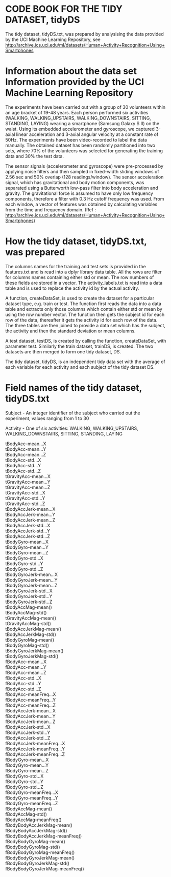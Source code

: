 CODE BOOK FOR THE TIDY DATASET, tidyDS
===================================================================================================================================================
The tidy dataset, tidyDS.txt, was prepared by analysising the data provided by the UCI Machine Learning Repository, see http://archive.ics.uci.edu/ml/datasets/Human+Activity+Recognition+Using+Smartphones

Information about the data set Information provided by the UCI Machine Learning Repository
===================================================================================================================================================
The experiments have been carried out with a group of 30 volunteers within an age bracket of 19-48 years. Each person performed six activities (WALKING, WALKING_UPSTAIRS, WALKING_DOWNSTAIRS, SITTING, STANDING, LAYING) wearing a smartphone (Samsung Galaxy S II) on the waist. Using its embedded accelerometer and gyroscope, we captured 3-axial linear acceleration and 3-axial angular velocity at a constant rate of 50Hz. The experiments have been video-recorded to label the data manually. The obtained dataset has been randomly partitioned into two sets, where 70% of the volunteers was selected for generating the training data and 30% the test data. 

The sensor signals (accelerometer and gyroscope) were pre-processed by applying noise filters and then sampled in fixed-width sliding windows of 2.56 sec and 50% overlap (128 readings/window). The sensor acceleration signal, which has gravitational and body motion components, was separated using a Butterworth low-pass filter into body acceleration and gravity. The gravitational force is assumed to have only low frequency components, therefore a filter with 0.3 Hz cutoff frequency was used. From each window, a vector of features was obtained by calculating variables from the time and frequency domain.
(Ref : http://archive.ics.uci.edu/ml/datasets/Human+Activity+Recognition+Using+Smartphones)

How the tidy dataset, tidyDS.txt, was prepared
===================================================================================================================================================
The columns names for the training and test sets is provided in the features.txt and is read into a dplyr library data table. All the rows are filter for columns names containing either std or mean. The row numbers of these fields are stored in a vector. The activity_labels.txt is read into a data table and is used to replace the activity id by the actual activity.

A function, createDataSet, is used to create the dataset for a particular dataset type, e.g. train or test. The function first reads the data into a data table and extracts only those columns which contain either std or mean by using the row number vector. The function then gets the subject id for each row of the data, thereafter it gets the activity id for each row of the data. The three tables are then joined to provide a data set which has the subject, the activity and then the standard deviation or mean columns.

A test dataset, testDS, is created by calling the function, createDataSet, with parameter test. Similarly the train dataset, trainDS, is created. The two datasets are then merged to form one tidy dataset, DS.

The tidy dataset, tidyDS, is an independent tidy data set with the average of each variable for each activity and each subject of the tidy dataset DS.

Field names of the tidy dataset, tidyDS.txt
=================================================================================================================================================== 
Subject - An integer identifier of the subject who carried out the experiment, values ranging from 1 to 30

Activity - One of six activities: WALKING, WALKING_UPSTAIRS, WALKING_DOWNSTAIRS, SITTING, STANDING, LAYING

tBodyAcc-mean...X               
tBodyAcc-mean...Y               
tBodyAcc-mean...Z               
tBodyAcc-std...X               
tBodyAcc-std...Y                
tBodyAcc-std...Z               
tGravityAcc-mean...X            
tGravityAcc-mean...Y           
tGravityAcc-mean...Z           
tGravityAcc-std...X             
tGravityAcc-std...Y             
tGravityAcc-std...Z            
tBodyAccJerk-mean...X           
tBodyAccJerk-mean...Y           
tBodyAccJerk-mean...Z           
tBodyAccJerk-std...X           
tBodyAccJerk-std...Y            
tBodyAccJerk-std...Z            
tBodyGyro-mean...X              
tBodyGyro-mean...Y             
tBodyGyro-mean...Z              
tBodyGyro-std...X               
tBodyGyro-std...Y               
tBodyGyro-std...Z              
tBodyGyroJerk-mean...X          
tBodyGyroJerk-mean...Y          
tBodyGyroJerk-mean...Z          
tBodyGyroJerk-std...X          
tBodyGyroJerk-std...Y           
tBodyGyroJerk-std...Z           
tBodyAccMag-mean()              
tBodyAccMag-std()              
tGravityAccMag-mean()           
tGravityAccMag-std()            
tBodyAccJerkMag-mean()          
tBodyAccJerkMag-std()          
tBodyGyroMag-mean()            
tBodyGyroMag-std()              
tBodyGyroJerkMag-mean()         
tBodyGyroJerkMag-std()         
fBodyAcc-mean...X               
fBodyAcc-mean...Y               
fBodyAcc-mean...Z               
fBodyAcc-std...X               
fBodyAcc-std...Y                
fBodyAcc-std...Z                
fBodyAcc-meanFreq...X           
fBodyAcc-meanFreq...Y          
fBodyAcc-meanFreq...Z           
fBodyAccJerk-mean...X           
fBodyAccJerk-mean...Y           
fBodyAccJerk-mean...Z          
fBodyAccJerk-std...X            
fBodyAccJerk-std...Y            
fBodyAccJerk-std...Z            
fBodyAccJerk-meanFreq...X      
fBodyAccJerk-meanFreq...Y       
fBodyAccJerk-meanFreq...Z       
fBodyGyro-mean...X              
fBodyGyro-mean...Y             
fBodyGyro-mean...Z              
fBodyGyro-std...X               
fBodyGyro-std...Y               
fBodyGyro-std...Z              
fBodyGyro-meanFreq...X          
fBodyGyro-meanFreq...Y          
fBodyGyro-meanFreq...Z          
fBodyAccMag-mean()             
fBodyAccMag-std()               
fBodyAccMag-meanFreq()          
fBodyBodyAccJerkMag-mean()      
fBodyBodyAccJerkMag-std()      
fBodyBodyAccJerkMag-meanFreq()  
fBodyBodyGyroMag-mean()         
fBodyBodyGyroMag-std()          
fBodyBodyGyroMag-meanFreq()    
fBodyBodyGyroJerkMag-mean()     
fBodyBodyGyroJerkMag-std()      
fBodyBodyGyroJerkMag-meanFreq()